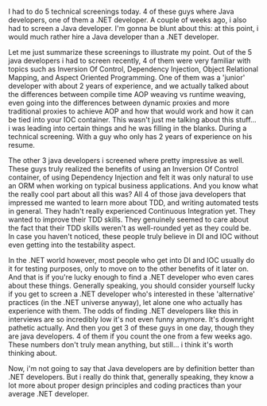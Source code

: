 I had to do 5 technical screenings today.  4 of these guys where Java developers, one of them a .NET developer.  A couple of weeks ago, i also had to screen a Java developer.  I'm gonna be blunt about this: at this point, i would much rather hire a Java developer than a .NET developer.

Let me just summarize these screenings to illustrate my point.  Out of the 5 java developers i had to screen recently, 4 of them were very familiar with topics such as Inversion Of Control, Dependency Injection, Object Relational Mapping, and Aspect Oriented Programming.  One of them was a 'junior' developer with about 2 years of experience, and we actually talked about the differences between compile time AOP weaving vs runtime weaving, even going into the differences between dynamic proxies and more traditional proxies to achieve AOP and how that would work and how it can be tied into your IOC container.  This wasn't just me talking about this stuff... i was leading into certain things and he was filling in the blanks.  During a technical screening.  With a guy who only has 2 years of experience on his resume.  

The other 3 java developers i screened where pretty impressive as well.  These guys truly realized the benefits of using an Inversion Of Control container, of using Dependency Injection and felt it was only natural to use an ORM when working on typical business applications.  And you know what the really cool part about all this was?  All 4 of those java developers that impressed me wanted to learn more about TDD, and writing automated tests in general.  They hadn't really experienced Continuous Integration yet.  They wanted to improve their TDD skills.  They genuinely seemed to care about the fact that their TDD skills weren't as well-rounded yet as they could be.  In case you haven't noticed, these people truly believe in DI and IOC without even getting into the testability aspect.  

In the .NET world however, most people who get into DI and IOC usually do it for testing purposes, only to move on to the other benefits of it later on.   And that is if you're lucky enough to find a .NET developer who even cares about these things.  Generally speaking, you should consider yourself lucky if you get to screen a .NET developer who's interested in these 'alternative' practices (in the .NET universe anyway), let alone one who actually has experience with them.  The odds of finding .NET developers like this in interviews are so incredibly low it's not even funny anymore.  It's downright pathetic actually.   And then you get 3 of these guys in one day, though they are java developers.  4 of them if you count the one from a few weeks ago.  These numbers don't truly mean anything, but still... i think it's worth thinking about.  

Now, i'm not going to say that Java developers are by definition better than .NET developers.  But i really do think that, generally speaking, they know a lot more about proper design principles and coding practices than your average .NET developer.
